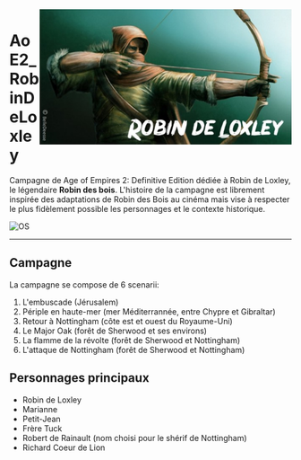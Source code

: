 <img src="thumbnail.jpg" align="right" width="450" />

# AoE2_RobinDeLoxley
Campagne de Age of Empires 2: Definitive Edition dédiée à Robin de Loxley, le légendaire **Robin des bois**. L'histoire de la campagne est librement inspirée des adaptations de Robin des Bois au cinéma mais vise à respecter le plus fidèlement possible les personnages et le contexte historique.

![OS](https://img.shields.io/badge/OS-Windows%2010.1-blue)

---

## Campagne

La campagne se compose de 6 scenarii:
 1) L'embuscade (Jérusalem)
 2) Périple en haute-mer (mer Méditerrannée, entre Chypre et Gibraltar)
 3) Retour à Nottingham (côte est et ouest du Royaume-Uni)
 4) Le Major Oak (forêt de Sherwood et ses environs)
 5) La flamme de la révolte (forêt de Sherwood et Nottingham)
 6) L'attaque de Nottingham (forêt de Sherwood et Nottingham)

## Personnages principaux

 * Robin de Loxley
 * Marianne
 * Petit-Jean
 * Frère Tuck
 * Robert de Rainault (nom choisi pour le shérif de Nottingham)
 * Richard Coeur de Lion
